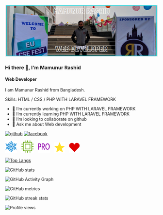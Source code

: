 ![Web Developer](https://github.com/Mamunur98/Mamunur98/blob/main/Capture.PNG?raw=true)
### Hi there 👋, I'm Mamunur Rashid
#### Web Developer


I am Mamunur Rashid from Bangladesh.

Skills:  HTML / CSS / PHP WITH LARAVEL FRAMEWORK

- 🔭 I’m currently working on PHP WITH LARAVEL FRAMEWORK 
- 🌱 I’m currently learning PHP WITH LARAVEL FRAMEWORK 
- 👯 I’m looking to collaborate on github 
- 💬 Ask me about Web development 


[<img src='https://cdn.jsdelivr.net/npm/simple-icons@3.0.1/icons/github.svg' alt='github' height='40'>](https://github.com/https://github.com/Mamunur98)  [<img src='https://cdn.jsdelivr.net/npm/simple-icons@3.0.1/icons/facebook.svg' alt='facebook' height='40'>](https://www.facebook.com/https://www.facebook.com/mamun9898)  

<a href='https://archiveprogram.github.com/'><img src='https://raw.githubusercontent.com/acervenky/animated-github-badges/master/assets/acbadge.gif' width='40' height='40'></a> <a href='https://docs.github.com/en/developers'><img src='https://raw.githubusercontent.com/acervenky/animated-github-badges/master/assets/devbadge.gif' width='40' height='40'></a> <a href='https://github.com/pricing'><img src='https://raw.githubusercontent.com/acervenky/animated-github-badges/master/assets/pro.gif' width='40' height='40'></a> <a href='https://stars.github.com/'><img src='https://raw.githubusercontent.com/acervenky/animated-github-badges/master/assets/starbadge.gif' width='35' height='35'></a> <a href='https://docs.github.com/en/github/supporting-the-open-source-community-with-github-sponsors'><img src='https://raw.githubusercontent.com/acervenky/animated-github-badges/master/assets/sponsorbadge.gif' width='35' height='35'></a> 

[![Top Langs](https://github-readme-stats.vercel.app/api/top-langs/?username=https://github.com/Mamunur98)](https://github.com/anuraghazra/github-readme-stats)

![GitHub stats](https://github-readme-stats.vercel.app/api?username=https://github.com/Mamunur98&show_icons=true&count_private=true)  

![GitHub Activity Graph](https://activity-graph.herokuapp.com/graph?username=https://github.com/Mamunur98)  

![GitHub metrics](https://metrics.lecoq.io/https://github.com/Mamunur98)  

![GitHub streak stats](https://github-readme-streak-stats.herokuapp.com/?user=https://github.com/Mamunur98)  

![Profile views](https://gpvc.arturio.dev/https://github.com/Mamunur98)  
